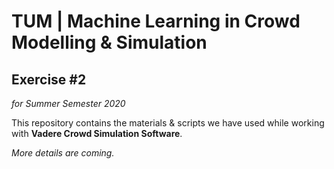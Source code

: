 # TUM | Machine Learning in Crowd Modelling & Simulation
## Exercise #2
_for Summer Semester 2020_

This repository contains the materials & scripts we have used while working with **Vadere Crowd Simulation Software**.

_More details are coming._

